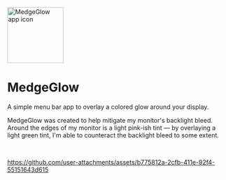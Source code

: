 <img width="128" alt="MedgeGlow app icon" src="https://github.com/user-attachments/assets/ad938aec-01a9-4004-ab3a-820ad44c5b9b">

# MedgeGlow

A simple menu bar app to overlay a colored glow around your display.

MedgeGlow was created to help mitigate my monitor's backlight bleed. Around the edges of my monitor is a light pink-ish tint — by overlaying a light green tint, I'm able to counteract the backlight bleed to some extent.

<br />

https://github.com/user-attachments/assets/b775812a-2cfb-411e-92f4-55151643d615
